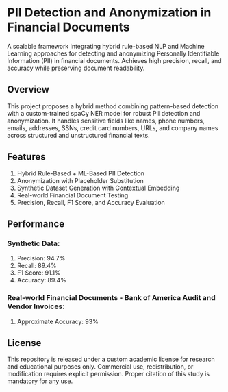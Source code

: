# PII Detection and Anonymization in Financial Documents
A scalable framework integrating hybrid rule-based NLP and Machine Learning approaches for detecting and anonymizing Personally Identifiable Information (PII) in financial documents. Achieves high precision, recall, and accuracy while preserving document readability.

## Overview
This project proposes a hybrid method combining pattern-based detection with a custom-trained spaCy NER model for robust PII detection and anonymization. It handles sensitive fields like names, phone numbers, emails, addresses, SSNs, credit card numbers, URLs, and company names across structured and unstructured financial texts.

## Features
1. Hybrid Rule-Based + ML-Based PII Detection
2. Anonymization with Placeholder Substitution
3. Synthetic Dataset Generation with Contextual Embedding
4. Real-world Financial Document Testing
5. Precision, Recall, F1 Score, and Accuracy Evaluation

## Performance
### Synthetic Data:
1. Precision: 94.7%
2. Recall: 89.4%
3. F1 Score: 91.1%
4. Accuracy: 89.4%

### Real-world Financial Documents - Bank of America Audit and Vendor Invoices:
1. Approximate Accuracy: 93%

## License
This repository is released under a custom academic license for research and educational purposes only. Commercial use, redistribution, or modification requires explicit permission. Proper citation of this study is mandatory for any use.

